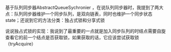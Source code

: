 基于队列同步器AbstractQueueSychronier ，在说队列同步器时，我提到了两大点：队列同步器维护一个同步队列，是双向链表，同时也维护一个同步状态state；还说到它的方法分类：独占式锁和分享式锁

说说独占式锁的实现：我说到了最重要的一点就是加入同步队列的时结点需要自旋查看它的前一个结点是否获取锁，如果获取的话，它应该尝试获取锁（tryAcquire）
